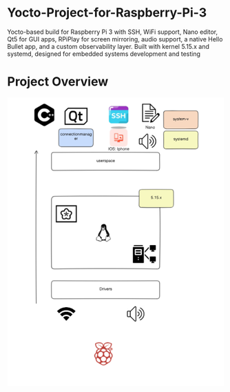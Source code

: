 # Yocto-Project-for-Raspberry-Pi-3
Yocto-based build for Raspberry Pi 3 with SSH, WiFi support, Nano editor, Qt5 for GUI apps, RPiPlay for screen mirroring, audio support, a native Hello Bullet app, and a custom observability layer. Built with kernel 5.15.x and systemd, designed for embedded systems development and testing

# Project Overview

![Project Overview](./project_overview.png)
